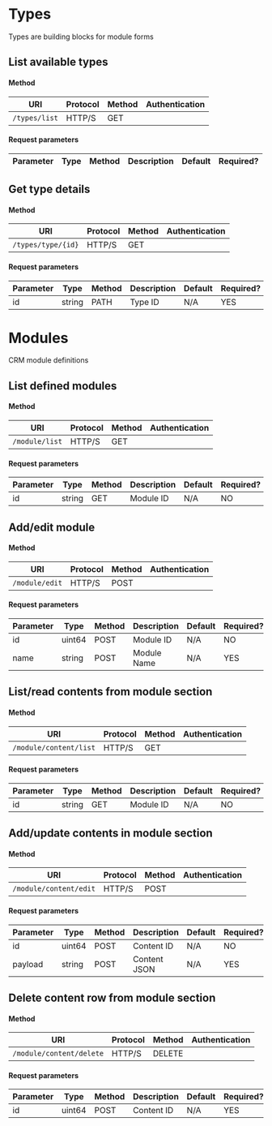 # Types

Types are building blocks for module forms

## List available types

#### Method

| URI | Protocol | Method | Authentication |
| --- | -------- | ------ | -------------- |
| `/types/list` | HTTP/S | GET |  |

#### Request parameters

| Parameter | Type | Method | Description | Default | Required? |
| --------- | ---- | ------ | ----------- | ------- | --------- |

## Get type details

#### Method

| URI | Protocol | Method | Authentication |
| --- | -------- | ------ | -------------- |
| `/types/type/{id}` | HTTP/S | GET |  |

#### Request parameters

| Parameter | Type | Method | Description | Default | Required? |
| --------- | ---- | ------ | ----------- | ------- | --------- |
| id | string | PATH | Type ID | N/A | YES |




# Modules

CRM module definitions

## List defined modules

#### Method

| URI | Protocol | Method | Authentication |
| --- | -------- | ------ | -------------- |
| `/module/list` | HTTP/S | GET |  |

#### Request parameters

| Parameter | Type | Method | Description | Default | Required? |
| --------- | ---- | ------ | ----------- | ------- | --------- |
| id | string | GET | Module ID | N/A | NO |

## Add/edit module

#### Method

| URI | Protocol | Method | Authentication |
| --- | -------- | ------ | -------------- |
| `/module/edit` | HTTP/S | POST |  |

#### Request parameters

| Parameter | Type | Method | Description | Default | Required? |
| --------- | ---- | ------ | ----------- | ------- | --------- |
| id | uint64 | POST | Module ID | N/A | NO |
| name | string | POST | Module Name | N/A | YES |

## List/read contents from module section

#### Method

| URI | Protocol | Method | Authentication |
| --- | -------- | ------ | -------------- |
| `/module/content/list` | HTTP/S | GET |  |

#### Request parameters

| Parameter | Type | Method | Description | Default | Required? |
| --------- | ---- | ------ | ----------- | ------- | --------- |
| id | string | GET | Module ID | N/A | NO |

## Add/update contents in module section

#### Method

| URI | Protocol | Method | Authentication |
| --- | -------- | ------ | -------------- |
| `/module/content/edit` | HTTP/S | POST |  |

#### Request parameters

| Parameter | Type | Method | Description | Default | Required? |
| --------- | ---- | ------ | ----------- | ------- | --------- |
| id | uint64 | POST | Content ID | N/A | NO |
| payload | string | POST | Content JSON | N/A | YES |

## Delete content row from module section

#### Method

| URI | Protocol | Method | Authentication |
| --- | -------- | ------ | -------------- |
| `/module/content/delete` | HTTP/S | DELETE |  |

#### Request parameters

| Parameter | Type | Method | Description | Default | Required? |
| --------- | ---- | ------ | ----------- | ------- | --------- |
| id | uint64 | POST | Content ID | N/A | YES |
